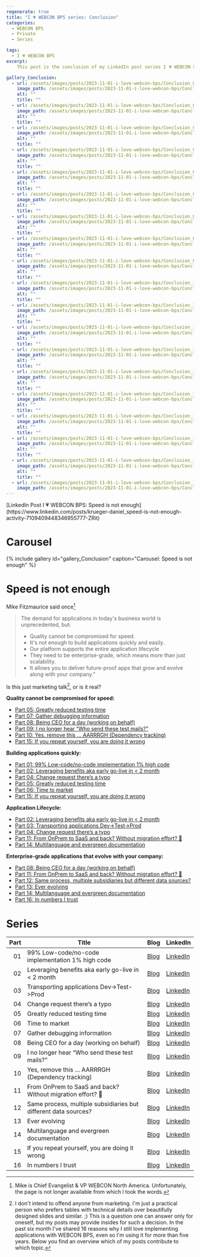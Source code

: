 ```yaml
---
regenerate: true
title: "I 💗 WEBCON BPS series: Conclusion"
categories:
  - WEBCON BPS
  - Private   
  - Series

tags:  
  - I 💗 WEBCON BPS
excerpt:
    This post is the conclusion of my LinkedIn post series I 💗 WEBCON BPS.

gallery_Conclusion:
  - url: /assets/images/posts/2023-11-01-i-love-webcon-bps/Conclusion_01.png
    image_path: /assets/images/posts/2023-11-01-i-love-webcon-bps/Conclusion_01_resized.png
    alt: ""
    title: ""
  - url: /assets/images/posts/2023-11-01-i-love-webcon-bps/Conclusion_02.png
    image_path: /assets/images/posts/2023-11-01-i-love-webcon-bps/Conclusion_02_resized.png
    alt: ""
    title: ""
  - url: /assets/images/posts/2023-11-01-i-love-webcon-bps/Conclusion_03.png
    image_path: /assets/images/posts/2023-11-01-i-love-webcon-bps/Conclusion_03_resized.png
    alt: ""
    title: ""
  - url: /assets/images/posts/2023-11-01-i-love-webcon-bps/Conclusion_04.png
    image_path: /assets/images/posts/2023-11-01-i-love-webcon-bps/Conclusion_04_resized.png
    alt: ""
    title: ""
  - url: /assets/images/posts/2023-11-01-i-love-webcon-bps/Conclusion_05.png
    image_path: /assets/images/posts/2023-11-01-i-love-webcon-bps/Conclusion_05_resized.png
    alt: ""
    title: ""
  - url: /assets/images/posts/2023-11-01-i-love-webcon-bps/Conclusion_06.png
    image_path: /assets/images/posts/2023-11-01-i-love-webcon-bps/Conclusion_06_resized.png
    alt: ""
    title: ""
  - url: /assets/images/posts/2023-11-01-i-love-webcon-bps/Conclusion_07.png
    image_path: /assets/images/posts/2023-11-01-i-love-webcon-bps/Conclusion_07_resized.png
    alt: ""
    title: ""
  - url: /assets/images/posts/2023-11-01-i-love-webcon-bps/Conclusion_08.png
    image_path: /assets/images/posts/2023-11-01-i-love-webcon-bps/Conclusion_08_resized.png
    alt: ""
    title: ""
  - url: /assets/images/posts/2023-11-01-i-love-webcon-bps/Conclusion_09.png
    image_path: /assets/images/posts/2023-11-01-i-love-webcon-bps/Conclusion_09_resized.png
    alt: ""
    title: ""
  - url: /assets/images/posts/2023-11-01-i-love-webcon-bps/Conclusion_10.png
    image_path: /assets/images/posts/2023-11-01-i-love-webcon-bps/Conclusion_10_resized.png
    alt: ""
    title: ""  
  - url: /assets/images/posts/2023-11-01-i-love-webcon-bps/Conclusion_11.png
    image_path: /assets/images/posts/2023-11-01-i-love-webcon-bps/Conclusion_11_resized.png
    alt: ""
    title: ""
  - url: /assets/images/posts/2023-11-01-i-love-webcon-bps/Conclusion_12.png
    image_path: /assets/images/posts/2023-11-01-i-love-webcon-bps/Conclusion_12_resized.png
    alt: ""
    title: ""
  - url: /assets/images/posts/2023-11-01-i-love-webcon-bps/Conclusion_13.png
    image_path: /assets/images/posts/2023-11-01-i-love-webcon-bps/Conclusion_13_resized.png
    alt: ""
    title: ""
  - url: /assets/images/posts/2023-11-01-i-love-webcon-bps/Conclusion_14.png
    image_path: /assets/images/posts/2023-11-01-i-love-webcon-bps/Conclusion_14_resized.png
    alt: ""
    title: ""
  - url: /assets/images/posts/2023-11-01-i-love-webcon-bps/Conclusion_15.png
    image_path: /assets/images/posts/2023-11-01-i-love-webcon-bps/Conclusion_15_resized.png
    alt: ""
    title: ""
  - url: /assets/images/posts/2023-11-01-i-love-webcon-bps/Conclusion_16.png
    image_path: /assets/images/posts/2023-11-01-i-love-webcon-bps/Conclusion_16_resized.png
    alt: ""
    title: ""
  - url: /assets/images/posts/2023-11-01-i-love-webcon-bps/Conclusion_17.png
    image_path: /assets/images/posts/2023-11-01-i-love-webcon-bps/Conclusion_17_resized.png
    alt: ""
    title: ""
  - url: /assets/images/posts/2023-11-01-i-love-webcon-bps/Conclusion_18.png
    image_path: /assets/images/posts/2023-11-01-i-love-webcon-bps/Conclusion_18_resized.png
    alt: ""
    title: ""
  - url: /assets/images/posts/2023-11-01-i-love-webcon-bps/Conclusion_19.png
    image_path: /assets/images/posts/2023-11-01-i-love-webcon-bps/Conclusion_19_resized.png                  
---
```

<meta name="image" property="og:image" content="https://daniels-notes.de/assets/images/posts/2023-11-01-i-love-webcon-bps/Conclusion_01.png">
[LinkedIn Post I 💗 WEBCON BPS: Speed is not enough](https://www.linkedin.com/posts/krueger-daniel_speed-is-not-enough-activity-7109409448346955777-ZRit)

# Carousel
{% include gallery id="gallery_Conclusion" caption="Carousel: Speed is not enough" %}

# Speed is not enough
Mike Fitzmaurice said once[^1]

>The demand for applications in today's business world is unprecedented, but:
>- Quality cannot be compromised for speed.
>- It's not enough to build applications quickly and easily.
>- Our platform supports the entire application lifecycle
>- They need to be enterprise-grade, which means more than just scalability.
>- It allows you to deliver future-proof apps that grow and evolve along with your company.”

[^1]: Mike is Chief Evangelist & VP WEBCON North America. Unfortunately, the page is not longer available from which I took the words.

Is this just marketing talk[^2], or is it real?

[^2]: I don't intend to offend anyone from marketing. I'm just a practical person who prefers tables with technical details over beautifully designed slides and similar. ;)
This is a question one can answer only for oneself, but my posts may provide insides for such a decision.
In the past six month I've shared 16 reasons why I still love implementing applications with WEBCON BPS, even so I'm using it for more than five years. Below you find an overview which of my posts contribute to which topic.


**Quality cannot be compromised for speed:**
- [Part 05: Greatly reduced testing time](/posts/2023/i-love-webcon-bps-05-08#part-5-greatly-reduced-testing-time)
- [Part 07: Gather debugging information](/posts/2023/i-love-webcon-bps-05-08#part-7--gather-debugging-information) 
- [Part 08: Being CEO for a day (working on behalf)](/posts/2023/i-love-webcon-bps-05-08#part-8-being-ceo-for-a-day-working-on-behalf)
- [Part 09: I no longer hear “Who send these test mails?”](/posts/2023/i-love-webcon-bps-09-12#part-9--i-no-longer-hear-who-send-these-test-mails)
- [Part 10: Yes, remove this … AARRRGH (Dependency tracking)](/posts/2023/i-love-webcon-bps-09-12#part-10-yes-remove-this--aarrrgh-dependency-tracking)
- [Part 15: If you repeat yourself, you are doing it wrong](/posts/2023/i-love-webcon-bps-13-16#part-15-if-you-repeat-yourself-you-are-doing-it-wrong)

**Building applications quickly:**
- [Part 01: 99% Low-code/no-code implementation 1% high code ](/posts/2023/i-love-webcon-bps-01-04#part-1-99-low-codeno-code-implementation-1-high-code)
- [Part 02: Leveraging benefits aka early go-live in < 2 month](/posts/2023/i-love-webcon-bps-01-04#part-2-leveraging-benefits-aka-early-go-live-in--2-month)
- [Part 04: Change request there’s a typo](/posts/2023/i-love-webcon-bps-01-04#part-4-change-request-theres-a-typo)
- [Part 05: Greatly reduced testing time](/posts/2023/i-love-webcon-bps-05-08#part-5-greatly-reduced-testing-time)
- [Part 06: Time to market](/posts/2023/i-love-webcon-bps-05-08#part-6-time-to-market) 
- [Part 15: If you repeat yourself, you are doing it wrong](/posts/2023/i-love-webcon-bps-13-16#part-15-if-you-repeat-yourself-you-are-doing-it-wrong)

**Application Lifecycle:**
- [Part 02: Leveraging benefits aka early go-live in < 2 month](/posts/2023/i-love-webcon-bps-01-04#part-2-leveraging-benefits-aka-early-go-live-in--2-month)
- [Part 03: Transporting applications Dev->Test->Prod](/posts/2023/i-love-webcon-bps-01-04#part-3-transporting-applications-dev-test-prod)
- [Part 04: Change request there’s a typo](/posts/2023/i-love-webcon-bps-01-04#part-4-change-request-theres-a-typo)
- [Part 11: From OnPrem to SaaS and back? Without migration effort? 🤣](/posts/2023/i-love-webcon-bps-09-12#part-11-from-onprem-to-saas-and-back-without-migration-effort-)
- [Part 14: Multilanguage and evergreen documentation](/posts/2023/i-love-webcon-bps-13-16#part-14-multilanguage-and-evergreen-documentation)

**Enterprise-grade applications that evolve with your company:**
- [Part 08: Being CEO for a day (working on behalf)](/posts/2023/i-love-webcon-bps-05-08#part-8-being-ceo-for-a-day-working-on-behalf)
- [Part 11: From OnPrem to SaaS and back? Without migration effort? 🤣](/posts/2023/i-love-webcon-bps-09-12#part-11-from-onprem-to-saas-and-back-without-migration-effort-)
- [Part 12: Same process, multiple subsidiaries but different data sources?](/posts/2023/i-love-webcon-bps-09-12#part-12-same-process-multiple-subsidiaries-but-different-data-sources)
- [Part 13: Ever evolving](/posts/2023/i-love-webcon-bps-13-16#part-13-ever-evolving)
- [Part 14: Multilanguage and evergreen documentation](/posts/2023/i-love-webcon-bps-13-16#part-14-multilanguage-and-evergreen-documentation)
- [Part 16: In numbers I trust](/posts/2023/i-love-webcon-bps-13-16#part-16-in-numbers-i-trust)


# Series

| Part  | Title | Blog  | LinkedIn  |
|---:|---|---|---|
| 01 | 99% Low-code/no-code implementation 1% high code |[Blog](/posts/2023/i-love-webcon-bps-01-04#part-1-99-low-codeno-code-implementation-1-high-code)  | [LinkedIn](https://www.linkedin.com/posts/krueger-daniel_webcon-bps-no-code-low-code-high-code-activity-7059037292216102912-SFYM/)|
| 02 | Leveraging benefits aka early go-live in < 2 month|[Blog](/posts/2023/i-love-webcon-bps-01-04#part-2-leveraging-benefits-aka-early-go-live-in--2-month) | [LinkedIn](https://www.linkedin.com/posts/krueger-daniel_webconbps-digitizinghoaprocesses-ilovewebconbps-activity-7061574007455641600-YINU/)  |
| 03 | Transporting applications Dev->Test->Prod|[Blog](/posts/2023/i-love-webcon-bps-01-04#part-3-transporting-applications-dev-test-prod)  | [LinkedIn](https://www.linkedin.com/posts/krueger-daniel_webconbps-webcon-ilovewebconbps-activity-7064111225625825280-6r3Z/) |
| 04 | Change request there’s a typo|[Blog](/posts/2023/i-love-webcon-bps-01-04#part-4-change-request-theres-a-typo) |[LinkedIn](https://www.linkedin.com/posts/krueger-daniel_webconbps-webcon-ilovewebconbps-activity-7066647437456617472-EWKL/)   |
| 05 | Greatly reduced testing time|[Blog](/posts/2023/i-love-webcon-bps-05-08#part-5-greatly-reduced-testing-time)  | [LinkedIn](https://www.linkedin.com/posts/krueger-daniel_post-5-testing-changes-activity-7069186669039509505-IkeB/)   |
| 06 | Time to market|[Blog](/posts/2023/i-love-webcon-bps-05-08#part-6-time-to-market)  | [LinkedIn](https://www.linkedin.com/posts/krueger-daniel_webconbps-applicationfactory-webcon-activity-7072075705638903810-k4Hj/)  |
| 07 | Gather debugging information|[Blog](/posts/2023/i-love-webcon-bps-05-08#part-7--gather-debugging-information)  |  [LinkedIn](https://www.linkedin.com/posts/krueger-daniel_debugging-in-webcon-bps-activity-7075352044458389504-8VpS/) |
| 08 | Being CEO for a day (working on behalf)|[Blog](/posts/2023/i-love-webcon-bps-05-08#part-8-being-ceo-for-a-day-working-on-behalf)  | [LinkedIn](https://www.linkedin.com/posts/krueger-daniel_webcon-ilovewebconbps-webconbps-activity-7076793794347577344-sL--/)  |
| 09 | I no longer hear “Who send these test mails?”|[Blog](/posts/2023/i-love-webcon-bps-09-12#part-9--i-no-longer-hear-who-send-these-test-mails)  |[LinkedIn](https://www.linkedin.com/posts/krueger-daniel_how-to-test-mails-in-webcon-bps-activity-7080060821581520896-V68S/)   |
| 10 | Yes, remove this … AARRRGH (Dependency tracking)|[Blog](/posts/2023/i-love-webcon-bps-09-12#part-10-yes-remove-this--aarrrgh-dependency-tracking)  | [LinkedIn](https://www.linkedin.com/posts/krueger-daniel_dependency-tracking-in-webcon-bps-activity-7082229126320803840-ftOR/)  |
| 11 | From OnPrem to SaaS and back? Without migration effort? 🤣|[Blog](/posts/2023/i-love-webcon-bps-09-12#part-11-from-onprem-to-saas-and-back-without-migration-effort-)  | [LinkedIn](https://www.linkedin.com/posts/krueger-daniel_webcon-ilovewebconbps-bpm-activity-7085128228486402048--_X-/) |
| 12 | Same process, multiple subsidiaries but different data sources?|[Blog](/posts/2023/i-love-webcon-bps-09-12#part-12-same-process-multiple-subsidiaries-but-different-data-sources)  | [LinkedIn](https://www.linkedin.com/posts/krueger-daniel_webcon-webconbps-webconbps-activity-7090236762165301248-wnBb/)  |
| 13 | Ever evolving|[Blog](/posts/2023/i-love-webcon-bps-13-16#part-13-ever-evolving)  | [LinkedIn](https://www.linkedin.com/posts/krueger-daniel_evolve-or-revolutionize-activity-7092748926721630208-8b7j/)  |
| 14 | Multilanguage and evergreen documentation|[Blog](/posts/2023/i-love-webcon-bps-13-16#part-14-multilanguage-and-evergreen-documentation)  |[LinkedIn](https://www.linkedin.com/posts/krueger-daniel_webconbps-ilovewebconbps-bpm-activity-7095280860286840832-lqUm/)  |
| 15 | If you repeat yourself, you are doing it wrong|[Blog](/posts/2023/i-love-webcon-bps-13-16#part-15-if-you-repeat-yourself-you-are-doing-it-wrong)  | [LinkedIn](https://www.linkedin.com/posts/krueger-daniel_webcon-ilovewebconbps-bpm-activity-7100064519724376064-AjXq/)  |
| 16 | In numbers I trust|[Blog](/posts/2023/i-love-webcon-bps-13-16#part-16-in-numbers-i-trust)  | [LinkedIn](https://www.linkedin.com/posts/krueger-daniel_numbers-activity-7105068941240147969-PHn5/)  |

